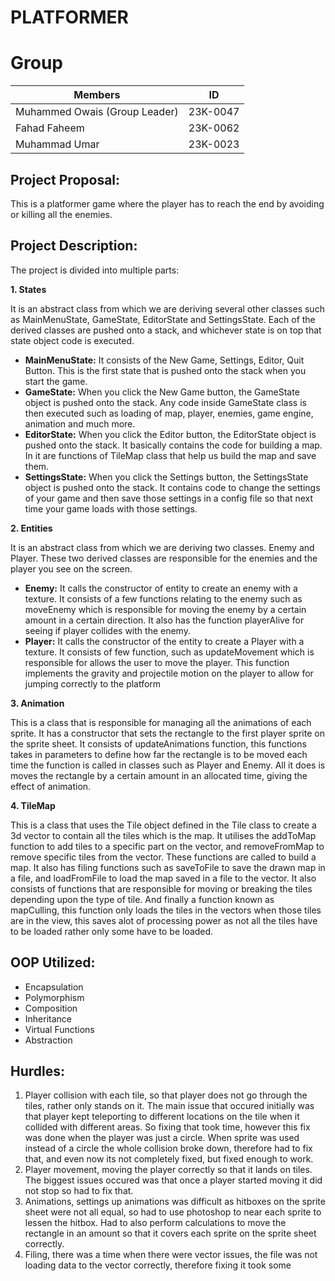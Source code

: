 # PLATFORMER

# Group
| Members        | ID       |
| ---------------|:--------:|
| Muhammed Owais (Group Leader) | 23K-0047 |
| Fahad Faheem | 23K-0062 |
| Muhammad Umar | 23K-0023 |

## Project Proposal:

This is a platformer game where the player has to reach the end by avoiding or killing all the enemies.

## Project Description:

The project is divided into multiple parts:

**1. States**

It is an abstract class from which we are deriving several other classes such as MainMenuState, GameState, EditorState and SettingsState. Each of the derived classes are pushed onto a stack, and whichever state is on top that state object code is executed.

* **MainMenuState:** It consists of the New Game, Settings, Editor, Quit Button. This is the first state that is pushed onto the stack when you start the game.
* **GameState:** When you click the New Game button, the GameState object is pushed onto the stack. Any code inside GameState class is then executed such as loading of map, player, enemies, game engine, animation and much more.
* **EditorState:** When you click the Editor button, the EditorState object is pushed onto the stack. It basically contains the code for building a map. In it are functions of TileMap class that help us build the map and save them.
* **SettingsState:** When you click the Settings button, the SettingsState object is pushed onto the stack. It contains code to change the settings of your game and then save those settings in a config file so that next time your game loads with those settings.

**2. Entities**

It is an abstract class from which we are deriving two classes. Enemy and Player. These two derived classes are responsible for the enemies and the player you see on the screen.

* **Enemy:** It calls the constructor of entity to create an enemy with a texture. It consists of a few functions relating to the enemy such as moveEnemy which is responsible for moving the enemy by a certain amount in a certain direction. It also has the function playerAlive for seeing if player collides with the enemy.
* **Player:** It calls the constructor of the entity to create a Player with a texture. It consists of few function, such as updateMovement which is responsible for allows the user to move the player. This function implements the gravity and projectile motion on the player to allow for jumping correctly to the platform

**3. Animation**

This is a class that is responsible for managing all the animations of each sprite. It has a constructor that sets the rectangle to the first player sprite on the sprite sheet. It consists of updateAnimations function, this functions takes in parameters to define how far the rectangle is to be moved each time the function is called in classes such as Player and Enemy. All it does is moves the rectangle by a certain amount in an allocated time, giving the effect of animation.

**4. TileMap**

This is a class that uses the Tile object defined in the Tile class to create a 3d vector to contain all the tiles which is the map. It utilises the addToMap function to add tiles to a specific part on the vector, and removeFromMap to remove specific tiles from the vector. These functions are called to build a map. It also has filing functions such as saveToFile to save the drawn map in a file, and loadFromFile to load the map saved in a file to the vector. It also consists of functions that are responsible for moving or breaking the tiles depending upon the type of tile. And finally a function known as mapCulling, this function only loads the tiles in the vectors when those tiles are in the view, this saves alot of processing power as not all the tiles have to be loaded rather only some have to be loaded.

## OOP Utilized:

* Encapsulation
* Polymorphism
* Composition
* Inheritance
* Virtual Functions
* Abstraction

## Hurdles:

1. Player collision with each tile, so that player does not go through the tiles, rather only stands on it. The main issue that occured initially was that player kept teleporting to different locations on the tile when it collided with different areas. So fixing that took time, however this fix was done when the player was just a circle. When sprite was used instead of a circle the whole collision broke down, therefore had to fix that, and even now its not completely fixed, but fixed enough to work.
2. Player movement, moving the player correctly so that it lands on tiles. The biggest issues occured was that once a player started moving it did not stop so had to fix that.
3. Animations, settings up animations was difficult as hitboxes on the sprite sheet were not all equal, so had to use photoshop to near each sprite to lessen the hitbox. Had to also perform calculations to move the rectangle in an amount so that it covers each sprite on the sprite sheet correctly.
4. Filing, there was a time when there were vector issues, the file was not loading data to the vector correctly, therefore fixing it took some
